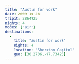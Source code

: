 ```yaml
---
title: "Austin for work"
date: 2009-10-26
tripit: 2864925
nights: 4
modes: ["air"]
destinations:
  -
    title: "Austin for work"
    nights: 4
    location: "Sheraton Capitol"
    geo: [30.2706,-97.73423]
---
```



